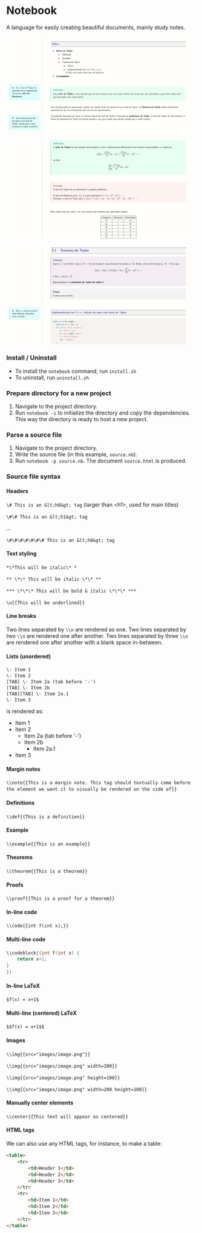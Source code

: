 # Notebook
A language for easily creating beautiful documents, mainly study notes.

![Preview 1](preview1.png)

![Preview 2](preview2.png)

![Preview 3](preview3.png)



### Install / Uninstall
- To install the `notebook` command, run `install.sh`
- To uninstall, run `uninstall.sh`


### Prepare directory for a new project
1. Navigate to the project directory.
2. Run `notebook -i` to initialize the directory and copy the dependencies. This way the directory is ready to host a new project.


### Parse a source file
1. Navigate to the project directory.
2. Write the source file (in this example, `source.nb`).
3. Run `notebook -p source.nb`. The document `source.html` is produced.


### Source file syntax

#### Headers
`\# This is an &lt;h0&gt; tag` (larger than &lt;h1&gt;, used for main titles)

`\#\# This is an &lt;h1&gt; tag`

...

`\#\#\#\#\#\#\# This is an &lt;h6&gt; tag`

#### Text styling
`*\*This will be italic\* *`

`** \*\* This will be italic \*\* **`

`*** \*\*\* This will be bold & italic \*\*\* ***`

`\u{{This will be underlined}}`

#### Line breaks
Two lines separated by `\\n` are rendered as one.
Two lines separated by two `\\n` are rendered one after another.
Two lines separated by three `\\n` are rendered one after another with a blank space in-between.


#### Lists (unordered)
```
\- Item 1
\- Item 2
[TAB] \- Item 2a (tab before '-')
[TAB] \- Item 2b
[TAB][TAB] \- Item 2a.1
\- Item 3
```

is rendered as:

- Item 1
- Item 2
	- Item 2a (tab before '-')
	- Item 2b
		- Item 2a.1
- Item 3

#### Margin notes
`\\note{{This is a margin note. This tag should textually come before the element we want it to visually be rendered on the side of}}`

#### Definitions
`\\def{{This is a definition}}`

#### Example
`\\example{{This is an example}}`

#### Theorems
`\\theorem{{This is a theorem}}`

#### Proofs
`\\proof{{This is a proof for a theorem}}`

#### In-line code
`\\code{{int f(int x);}}`

#### Multi-line code
```c++
\\codeblock{{int f(int x) {
	return x+1;
}
}}
```

#### In-line LaTeX
`$f(x) = x+1$`

#### Multi-line (centered) LaTeX
`$$f(x) = x+1$$`

#### Images
`\\img{{src="images/image.png"}}`

`\\img{{src="images/image.png" width=200}}`

`\\img{{src="images/image.png" height=100}}`

`\\img{{src="images/image.png" width=200 height=100}}`

#### Manually center elements
`\\center{{This text will appear as centered}}`

#### HTML tags
We can also use any HTML tags, for instance, to make a table:

```html
<table>
	<tr>
		<td>Header 1</td>
		<td>Header 2</td>
		<td>Header 3</td>
	</tr>
	<tr>
		<td>Item 1</td>
		<td>Item 2</td>
		<td>Item 3</td>
	</tr>
</table>
```

